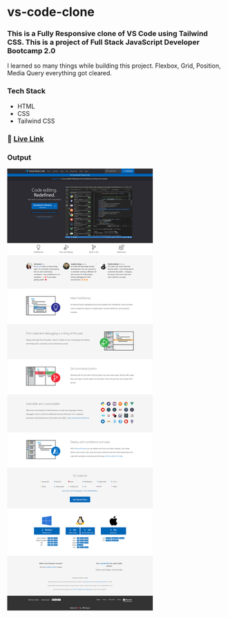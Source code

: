 # vs-code-clone

### This is a **Fully Responsive** clone of VS Code using **Tailwind CSS**. This is a project of Full Stack JavaScript Developer Bootcamp 2.0

I learned so many things while building this project. Flexbox, Grid, Position, Media Query everything got cleared.

### Tech Stack

- HTML
- CSS
- Tailwind CSS

### :rocket: [Live Link](https://vscode-clone-dipayan.netlify.app)

### Output

![vscode-clone-output](vscode-clone-output.png)
